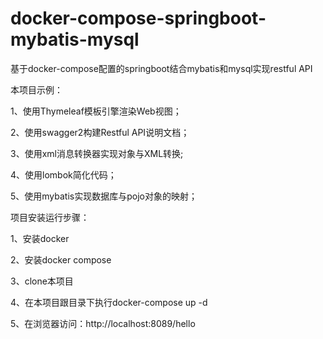 # docker-compose-springboot-mybatis-mysql
基于docker-compose配置的springboot结合mybatis和mysql实现restful API

本项目示例：

1、使用Thymeleaf模板引擎渲染Web视图；

2、使用swagger2构建Restful API说明文档；

3、使用xml消息转换器实现对象与XML转换; 

4、使用lombok简化代码；

5、使用mybatis实现数据库与pojo对象的映射；

项目安装运行步骤：

1、安装docker

2、安装docker compose

3、clone本项目 

4、在本项目跟目录下执行docker-compose up -d

5、在浏览器访问：http://localhost:8089/hello
